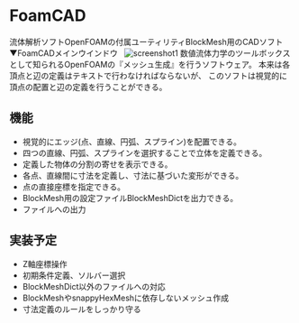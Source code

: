 # FoamCAD

流体解析ソフトOpenFOAMの付属ユーティリティBlockMesh用のCADソフト  
▼FoamCADメインウインドウ  
![screenshot1](https://github.com/hal1437/FoamCAD/blob/master/Resource/screenshot/screenshot1.png)
数値流体力学のツールボックスとして知られるOpenFOAMの『メッシュ生成』を行うソフトウェア。
本来は各頂点と辺の定義はテキストで行わなければならないが、
このソフトは視覚的に頂点の配置と辺の定義を行うことができる。

## 機能

+ 視覚的にエッジ(点、直線、円弧、スプライン)を配置できる。
+ 四つの直線、円弧、スプラインを選択することで立体を定義できる。
+ 定義した物体の分割の寄せを表示できる。
+ 各点、直線間に寸法を定義し、寸法に基づいた変形ができる。
+ 点の直接座標を指定できる。
+ BlockMesh用の設定ファイルBlockMeshDictを出力できる。
+ ファイルへの出力

## 実装予定

+ Z軸座標操作
+ 初期条件定義、ソルバー選択
+ BlockMeshDict以外のファイルへの対応
+ BlockMeshやsnappyHexMeshに依存しないメッシュ作成
+ 寸法定義のルールをしっかり守る
